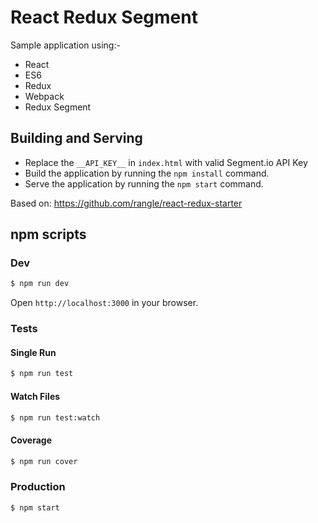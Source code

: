 # React Redux Segment

Sample application using:-
* React
* ES6
* Redux
* Webpack
* Redux Segment

## Building and Serving

* Replace the `__API_KEY__` in `index.html` with valid Segment.io API Key
* Build the application by running the `npm install` command.
* Serve the application by running the `npm start` command.

Based on: https://github.com/rangle/react-redux-starter

## npm scripts

### Dev
```bash
$ npm run dev
```

Open `http://localhost:3000` in your browser.

### Tests

#### Single Run
```bash
$ npm run test
```

#### Watch Files
```bash
$ npm run test:watch
```

#### Coverage
```bash
$ npm run cover
```

### Production
```bash
$ npm start
```